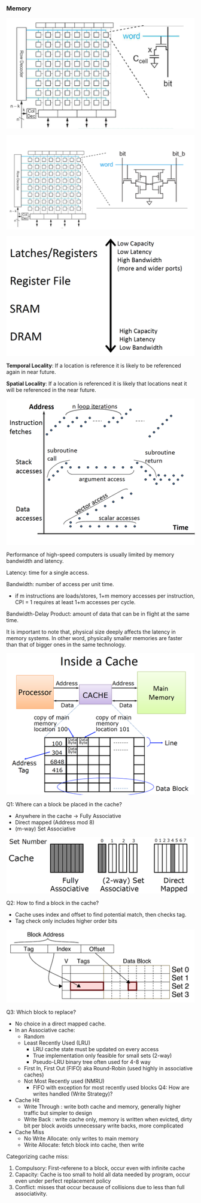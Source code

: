 ### Memory

![picture](data/dram.png)

![picture](data/sram.png)

![picture](data/tradeoff.png)

**Temporal Locality**: If a location is reference it is likely to be referenced again in near future.

**Spatial Locality**: If a location is referenced it is likely that locations neat it will be referenced in the near future.

![picture](data/diag.png)

Performance of  high-speed computers is usually limited by memory bandwidth and latency.

Latency: time for a single access.

Bandwidth: number of access per unit time.

  - if m instructions are loads/stores, 1+m memory accesses per instruction, CPI = 1 requires at least 1+m accesses per cycle.

Bandwidth-Delay Product: amount of data that can be in flight at the same time.

It is important to note that, physical size deeply affects the latency in memory systems. In other word, physically smaller memories are faster than that of bigger ones in the same technology.

![picture](data/cache.png)

Q1: Where can a block be placed in the cache?
* Anywhere in the cache -> Fully Associative
* Direct mapped (Address mod 8)
* (m-way) Set Associative

![picture](data/blockplacement.png)

Q2: How to find a block in the cache?
* Cache uses index and offset to find potential match, then checks tag.
* Tag check only includes higher order bits

![picture](data/tag.png)

Q3: Which block to replace?
* No choice in a direct mapped cache.
* In an Associative cache:
  - Random
  - Least Recently Used (LRU)
    - LRU cache state must be updated on every access
    - True implementation only feasible for small sets (2-way)
    - Pseudo-LRU binary tree often used for 4-8 way
  - First In, First Out (FIFO) aka Round-Robin (used highly in associative caches)
  - Not Most Recently used (NMRU)
    - FIFO with exception for most recently used blocks
Q4: How are writes handled (Write Strategy)?
* Cache Hit
  - Write Through : write both cache and memory, generally higher traffic but simpler to design
  - Write Back : write cache only, memory is written when evicted, dirty bit per block avoids unnecessary write backs, more complicated
* Cache Miss
  - No Write Allocate: only writes to main memory
  - Write Allocate: fetch block into cache, then write

Categorizing cache miss:
1. Compulsory: First-referene to a block, occur even with infinite cache
2. Capacity: Cache is too small to hold all data needed by program, occur even under perfect replacement policy
3. Conflict: misses that occur because of collisions due to less than full associativity. 
